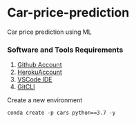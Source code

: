 # Car-price-prediction
Car price prediction using ML 

### Software and Tools Requirements

1. [Github Account](https://github.com)
2. [HerokuAccount](https://heroku.com)
3. [VSCode IDE](https://code.visualstudio.com/)
4. [GitCLI](https://git-scm.com/book/en/v2/Getting-Started-The-Command-Line)

Create a new environment 

```
conda create -p cars python==3.7 -y  
```
